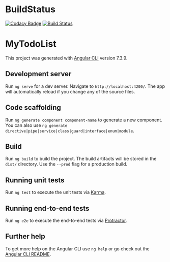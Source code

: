 # BuildStatus
[![Codacy Badge](https://api.codacy.com/project/badge/Grade/79606772ea694349bf9b89526aa45699)](https://www.codacy.com/app/oliverwreath/AngularCommonWebsite?utm_source=github.com&amp;utm_medium=referral&amp;utm_content=oliverwreath/AngularCommonWebsite&amp;utm_campaign=Badge_Grade)
[![Build Status](https://travis-ci.org/oliverwreath/AngularCommonWebsite.svg?branch=master)](https://travis-ci.org/oliverwreath/AngularCommonWebsite)

# MyTodoList

This project was generated with [Angular CLI](https://github.com/angular/angular-cli) version 7.3.9.

## Development server

Run `ng serve` for a dev server. Navigate to `http://localhost:4200/`. The app will automatically reload if you change any of the source files.

## Code scaffolding

Run `ng generate component component-name` to generate a new component. You can also use `ng generate directive|pipe|service|class|guard|interface|enum|module`.

## Build

Run `ng build` to build the project. The build artifacts will be stored in the `dist/` directory. Use the `--prod` flag for a production build.

## Running unit tests

Run `ng test` to execute the unit tests via [Karma](https://karma-runner.github.io).

## Running end-to-end tests

Run `ng e2e` to execute the end-to-end tests via [Protractor](http://www.protractortest.org/).

## Further help

To get more help on the Angular CLI use `ng help` or go check out the [Angular CLI README](https://github.com/angular/angular-cli/blob/master/README.md).
